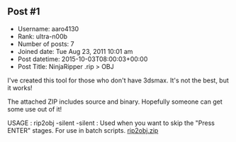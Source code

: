 ## Post #1
- Username: aaro4130
- Rank: ultra-n00b
- Number of posts: 7
- Joined date: Tue Aug 23, 2011 10:01 am
- Post datetime: 2015-10-03T08:00:03+00:00
- Post Title: NinjaRipper .rip > OBJ

I've created this tool for those who don't have 3dsmax. It's not the best, but it works!

The attached ZIP includes source and binary. Hopefully someone can get some use out of it!

USAGE : rip2obj <filename> -silent 
-silent : Used when you want to skip the "Press ENTER" stages. For use in batch scripts.
[rip2obj.zip](https://xentaxbackup.github.io/file/9826_rip2obj.zip)
